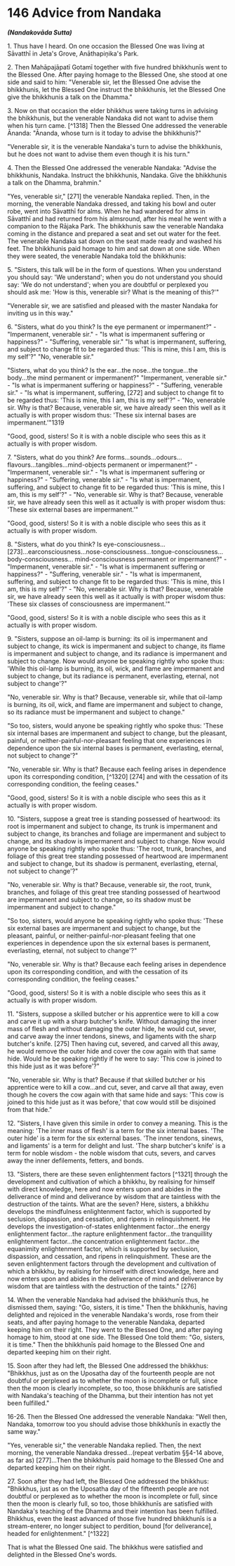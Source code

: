 # 146 Advice from Nandaka
***(Nandakovāda Sutta)***

1\. Thus have I heard. On one occasion the Blessed One was living at Sāvatthī in Jeta's Grove, Anāthapiṇ̣ika's Park.

2\. Then Mahāpajāpatī Gotamī together with five hundred bhikkhunīs went to the Blessed One. After paying homage to the Blessed One, she stood at one side and said to him: "Venerable sir, let the Blessed One advise the bhikkhunis, let the Blessed One instruct the bhikkhunis, let the Blessed One give the bhikkhunis a talk on the Dhamma."

3\. Now on that occasion the elder bhikkhus were taking turns in advising the bhikkhunis, but the venerable Nandaka did not want to advise them when his turn came. [^1318] Then the Blessed One addressed the venerable Ānanda: "Ānanda, whose turn is it today to advise the bhikkhunis?"

"Venerable sir, it is the venerable Nandaka's turn to advise the bhikkhunis, but he does not want to advise them even though it is his turn."

4\. Then the Blessed One addressed the venerable Nandaka: "Advise the bhikkhunis, Nandaka. Instruct the bhikkhunis, Nandaka. Give the bhikkhunis a talk on the Dhamma, brahmin."

"Yes, venerable sir," [271] the venerable Nandaka replied. Then, in the morning, the venerable Nandaka dressed, and taking his bowl and outer robe, went into Sāvatthī for alms. When he had wandered for alms in Sāvatthī and had returned from his almsround, after his meal he went with a companion to the Rājaka Park. The bhikkhunis saw the venerable Nandaka coming in the distance and prepared a seat and set out water for the feet. The venerable Nandaka sat down on the seat made ready and washed his feet. The bhikkhunis paid homage to him and sat down at one side. When they were seated, the venerable Nandaka told the bhikkhunis:

5\. "Sisters, this talk will be in the form of questions. When you understand you should say: 'We understand'; when you do not understand you should say: 'We do not understand'; when you are doubtful or perplexed you should ask me: 'How is this, venerable sir? What is the meaning of this?'"

"Venerable sir, we are satisfied and pleased with the master Nandaka for inviting us in this way."

6\. "Sisters, what do you think? Is the eye permanent or impermanent?" - "Impermanent, venerable sir." - "Is what is impermanent suffering or happiness?" - "Suffering, venerable sir." "Is what is impermanent, suffering, and subject to change fit to be regarded thus: 'This is mine, this I am, this is my self'?" "No, venerable sir."

"Sisters, what do you think? Is the ear...the nose...the tongue...the body...the mind permanent or impermanent?" "Impermanent, venerable sir." - "Is what is impermanent suffering or happiness?" - "Suffering, venerable sir." - "Is what is impermanent, suffering, [272] and subject to change fit to be regarded thus: 'This is mine, this I am, this is my self'?" - "No, venerable sir. Why is that? Because, venerable sir, we have already seen this well as it actually is with proper wisdom thus: 'These six internal bases are impermanent.'"1319

"Good, good, sisters! So it is with a noble disciple who sees this as it actually is with proper wisdom.

7\. "Sisters, what do you think? Are forms...sounds...odours... flavours...tangibles...mind-objects permanent or impermanent?" - "Impermanent, venerable sir." - "Is what is impermanent suffering or happiness?" - "Suffering, venerable sir." - "Is what is impermanent, suffering, and subject to change fit to be regarded thus: 'This is mine, this I am, this is my self'?" - "No, venerable sir. Why is that? Because, venerable sir, we have already seen this well as it actually is with proper wisdom thus: 'These six external bases are impermanent.'"

"Good, good, sisters! So it is with a noble disciple who sees this as it actually is with proper wisdom.

8\. "Sisters, what do you think? Is eye-consciousness...[273]...earconsciousness...nose-consciousness...tongue-consciousness... body-consciousness... mind-consciousness permanent or impermanent?" - "Impermanent, venerable sir." - "Is what is impermanent suffering or happiness?" - "Suffering, venerable
sir." - "Is what is impermanent, suffering, and subject to change fit to be regarded thus: 'This is mine, this I am, this is my self'?" - "No, venerable sir. Why is that? Because, venerable sir, we have already seen this well as it actually is with proper wisdom thus: 'These six classes of consciousness are impermanent.'"

"Good, good, sisters! So it is with a noble disciple who sees this as it actually is with proper wisdom.

9\. "Sisters, suppose an oil-lamp is burning: its oil is impermanent and subject to change, its wick is impermanent and subject to change, its flame is impermanent and subject to change, and its radiance is impermanent and subject to change. Now would anyone be speaking rightly who spoke thus: 'While this oil-lamp is burning, its oil, wick, and flame are impermanent and subject to change, but its radiance is permanent, everlasting, eternal, not subject to change'?"

"No, venerable sir. Why is that? Because, venerable sir, while that oil-lamp is burning, its oil, wick, and flame are impermanent and subject to change, so its radiance must be impermanent and subject to change."

"So too, sisters, would anyone be speaking rightly who spoke thus: 'These six internal bases are impermanent and subject to change, but the pleasant, painful, or neither-painful-nor-pleasant feeling that one experiences in dependence upon the six internal bases is permanent, everlasting, eternal, not subject to change'?"

"No, venerable sir. Why is that? Because each feeling arises in dependence upon its corresponding condition, [^1320] [274] and with the cessation of its corresponding condition, the feeling ceases."

"Good, good, sisters! So it is with a noble disciple who sees this as it actually is with proper wisdom.

10\. "Sisters, suppose a great tree is standing possessed of heartwood: its root is impermanent and subject to change, its trunk is impermanent and subject to change, its branches and foliage are impermanent and subject to change, and its shadow is impermanent and subject to change. Now would anyone be speaking rightly who spoke thus: 'The root, trunk, branches, and foliage of this great tree standing possessed of heartwood are impermanent and subject to change, but its shadow is permanent, everlasting, eternal, not subject to change'?"

"No, venerable sir. Why is that? Because, venerable sir, the root, trunk, branches, and foliage of this great tree standing
possessed of heartwood are impermanent and subject to change, so its shadow must be impermanent and subject to change."

"So too, sisters, would anyone be speaking rightly who spoke thus: 'These six external bases are impermanent and subject to change, but the pleasant, painful, or neither-painful-nor-pleasant feeling that one experiences in dependence upon the six external bases is permanent, everlasting, eternal, not subject to change'?"

"No, venerable sir. Why is that? Because each feeling arises in dependence upon its corresponding condition, and with the cessation of its corresponding condition, the feeling ceases."

"Good, good, sisters! So it is with a noble disciple who sees this as it actually is with proper wisdom.

11\. "Sisters, suppose a skilled butcher or his apprentice were to kill a cow and carve it up with a sharp butcher's knife. Without damaging the inner mass of flesh and without damaging the outer hide, he would cut, sever, and carve away the inner tendons, sinews, and ligaments with the sharp butcher's knife. [275] Then having cut, severed, and carved all this away, he would remove the outer hide and cover the cow again with that same hide. Would he be speaking rightly if he were to say: 'This cow is joined to this hide just as it was before'?"

"No, venerable sir. Why is that? Because if that skilled butcher or his apprentice were to kill a cow...and cut, sever, and carve all that away, even though he covers the cow again with that same hide and says: 'This cow is joined to this hide just as it was before,' that cow would still be disjoined from that hide."

12\. "Sisters, I have given this simile in order to convey a meaning. This is the meaning: 'The inner mass of flesh' is a term for the six internal bases. 'The outer hide' is a term for the six external bases. 'The inner tendons, sinews, and ligaments' is a term for delight and lust. 'The sharp butcher's knife' is a term for noble wisdom - the noble wisdom that cuts, severs, and carves away the inner defilements, fetters, and bonds.

13\. "Sisters, there are these seven enlightenment factors [^1321] through the development and cultivation of which a bhikkhu, by realising for himself with direct knowledge, here and now enters upon and abides in the deliverance of mind and deliverance by wisdom that are taintless with the destruction of the taints. What are the seven? Here, sisters, a bhikkhu develops the mindfulness enlightenment factor, which is supported by
seclusion, dispassion, and cessation, and ripens in relinquishment. He develops the investigation-of-states enlightenment factor...the energy enlightenment factor...the rapture enlightenment factor...the tranquillity enlightenment factor...the concentration enlightenment factor...the equanimity enlightenment factor, which is supported by seclusion, dispassion, and cessation, and ripens in relinquishment. These are the seven enlightenment factors through the development and cultivation of which a bhikkhu, by realising for himself with direct knowledge, here and now enters upon and abides in the deliverance of mind and deliverance by wisdom that are taintless with the destruction of the taints." [276]

14\. When the venerable Nandaka had advised the bhikkhunīs thus, he dismissed them, saying: "Go, sisters, it is time." Then the bhikkhunīs, having delighted and rejoiced in the venerable Nandaka's words, rose from their seats, and after paying homage to the venerable Nandaka, departed keeping him on their right. They went to the Blessed One, and after paying homage to him, stood at one side. The Blessed One told them: "Go, sisters, it is time." Then the bhikkhunīs paid homage to the Blessed One and departed keeping him on their right.

15\. Soon after they had left, the Blessed One addressed the bhikkhus: "Bhikkhus, just as on the Uposatha day of the fourteenth people are not doubtful or perplexed as to whether the moon is incomplete or full, since then the moon is clearly incomplete, so too, those bhikkhunīs are satisfied with Nandaka's teaching of the Dhamma, but their intention has not yet been fulfilled."

16-26. Then the Blessed One addressed the venerable Nandaka: "Well then, Nandaka, tomorrow too you should advise those bhikkhunīs in exactly the same way."

"Yes, venerable sir," the venerable Nandaka replied. Then, the next morning, the venerable Nandaka dressed...(repeat verbatim §§4-14 above, as far as) [277]...Then the bhikkhunīs paid homage to the Blessed One and departed keeping him on their right.

27\. Soon after they had left, the Blessed One addressed the bhikkhus: "Bhikkhus, just as on the Uposatha day of the fifteenth people are not doubtful or perplexed as to whether the moon is incomplete or full, since then the moon is clearly full, so too, those bhikkhunīs are satisfied with Nandaka's teaching of the Dhamma and their intention has been fulfilled. Bhikkhus,
even the least advanced of those five hundred bhikkhunīs is a stream-enterer, no longer subject to perdition, bound [for deliverance], headed for enlightenment." [^1322]

That is what the Blessed One said. The bhikkhus were satisfied and delighted in the Blessed One's words.